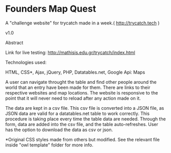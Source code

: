 # Founders Map Quest

A "challenge website" for trycatch made in a week.( http://trycatch.tech ) 

v1.0
 

Abstract

Link for live testing:  http://mathisis.edu.gr/trycatch/index.html


Technologies used:

   HTML, CSS*, Ajax, jQuery, PHP, Datatables.net, Google Api: Maps
         

A user can navigate throught the table and find other people around the world that an entry have been made for them. There are links to their respective websites and map locations. 
The website is responsive to the point that it will never need to reload after any action made on it.

The data are kept in a csv file. This csv file is converted into a JSON file, as JSON data are valid for a datatables.net table to work correctly. This procedure is taking place every time the table data are needed.
Through the form, data are added into the csv file, and the table auto-refreshes. User has the option to download the data as csv or json.


   *Original CSS styles made from others but modified. See the relevant file inside "owl template" folder for more info.